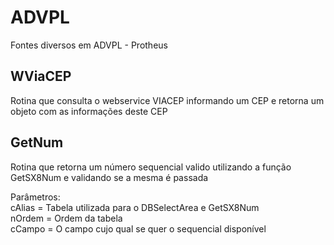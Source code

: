 # ADVPL
Fontes diversos em ADVPL - Protheus

## WViaCEP   
Rotina que consulta o webservice VIACEP informando um CEP e retorna um objeto com as informações deste CEP

## GetNum   
Rotina que retorna um número sequencial valido utilizando a função GetSX8Num e validando se a mesma é passada

Parâmetros:  
cAlias     = Tabela utilizada para o DBSelectArea e GetSX8Num  
nOrdem = Ordem da tabela   
cCampo = O campo cujo qual se quer o sequencial disponível  

